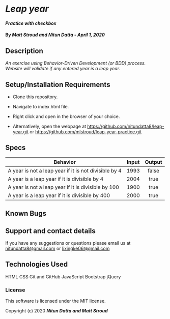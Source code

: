  # _Leap year_

#### _Practice with checkbox_

#### By _**Matt Stroud and Nitun Datta - April 1, 2020**_

## Description

_An exercise using Behavior-Driven Development (or BDD) process._  
_Website will validate if any entered year is a leap year._

## Setup/Installation Requirements

* Clone this repository.
* Navigate to index.html file.
* Right click and open in the browser of your choice.

* Alternatively, open the webpage at https://github.com/nitundatta8/leap-year.git or https://github.com/mlstroud/leap-year-practice.git

## Specs

|                        Behavior                       | Input | Output |
|-------------------------------------------------------|:-----:|:------:|
| A year is not a leap year if it is not divisible by 4 | 1993  |  false |
| A year is a leap year if it is divisible by 4         | 2004  |  true  |
| A year is not a leap year if it is divisible by 100   | 1900  |  true  |
| A year is a leap year if it is divisible by 400       | 2000  |  true  |

## Known Bugs



## Support and contact details

If you have any suggestions or questions please email us at nitundatta8@gmail.com or lixingke06@gmail.com

## Technologies Used

HTML
CSS
Git and GitHub
JavaScript
Bootstrap
jQuery

### License

This software is licensed under the MIT license.

Copyright (c) 2020 **_Nitun Datta and Matt Stroud_**